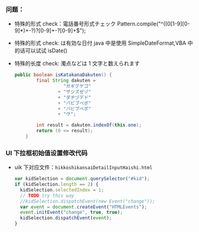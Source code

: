 ### 问题：

- 特殊的形式 check：電話番号形式チェック Pattern.compile("^((0[1-9][0-9]\*)+-?)?[0-9]+-?[0-9]+\$");
- 特殊的形式 check: は有効な日付 java 中是使用 SimpleDateFormat,VBA 中的话可以试试 isDate()
- 特殊的长度 check: 濁点などは 1 文字と数えられます

  ```java
  public boolean isKatakanaDakuten() {
          final String dakuten =
                    "ガギグゲゴ"
                  + "ザジズゼゾ"
                  + "ダヂヅデド"
                  + "バビブベボ"
                  + "パピプペポ"
                  + "ヴ";

          int result = dakuten.indexOf(this.one);
          return (0 <= result);
      }
  ```

### UI 下拉框初始值设置修改代码

- uik 下对应文件：`hikkoshikansaiDetailInputHaishi.html`
  ```js
  var kidSelection = document.querySelector("#kid");
  if (kidSelection.length == 2) {
    kidSelection.selectedIndex = 1;
    // TODO try this way
    //kidSelection.dispatchEvent(new Event("change"));
    var event = document.createEvent("HTMLEvents");
    event.initEvent("change", true, true);
    kidSelection.dispatchEvent(event);
  }
  ```
